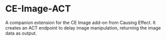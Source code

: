 CE-Image-ACT
============

A companion extension for the CE Image add-on from Causing Effect. It creates an ACT endpoint to delay image manipulation, returning the image data as output.
